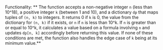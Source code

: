 Functionality: ** The function accepts a non-negative integer `n` (less than 10^18), a positive integer `k` (between 1 and 10), and a dictionary `dp` that maps tuples of `(n, k)` to integers. It returns 0 if `k` is 0, the value from the dictionary for `(n, k)` if it exists, or `n` if `n` is less than 10^k. If `n` is greater than or equal to 10^k, it calculates a value based on a formula involving `n` and updates `dp[n, k]` accordingly before returning this value. If none of these conditions are met, the function also handles the edge case of `k` being at its minimum value.**